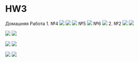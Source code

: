 # HW3
Домашняя Работа
1.
№4
![](photo.PNG)
![](photo2.PNG)
![](photo3.PNG)
№5
![](photo4.PNG)
№6
![](photo5.PNG)
2.
№2
![](photo6.PNG)
![](photo7.PNG)

![](photo8.PNG)
![](photo9.PNG)

![](photo10.PNG)
![](photo11.PNG)

![](photo12.PNG)
![](photo13.PNG)

